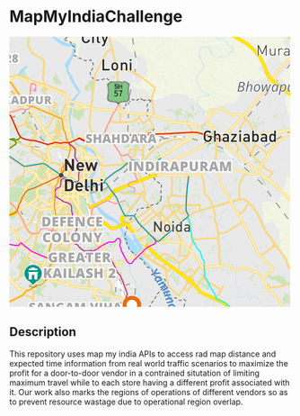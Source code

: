 # MapMyIndiaChallenge
![Image1](sample_marker.jpg)

## Description
This repository uses map my india APIs to access rad map distance and expected time information from real world traffic scenarios to maximize the profit for a door-to-door vendor in a contrained situtation of limiting maximum travel while to each store having a different profit associated with it. Our work also marks the regions of operations of different vendors so as to prevent resource wastage due to operational region overlap.
